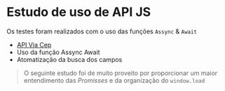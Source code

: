 # Estudo de uso de API JS
Os testes foram realizados com o uso das funções `Assync` & `Await`

- [API Via Cep](https://viacep.com.br)
- Uso da função Assync Await
- Atomatização da busca dos campos

> O seguinte estudo foi de muito proveito por proporcionar um maior entendimento das _Promisses_ e da organização do `window.load`
